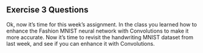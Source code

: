 ## Exercise 3 Questions

Ok, now it’s time for this week’s assignment. In the class you learned how to enhance the Fashion MNIST neural network with Convolutions to make it more accurate. Now it’s time to revisit the handwriting MNIST dataset from last week, and see if you can enhance it with Convolutions.